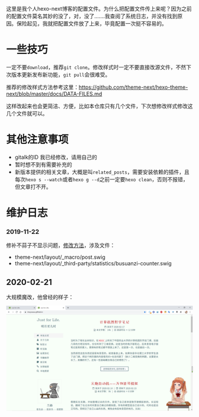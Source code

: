 
这里是我个人hexo-next博客的配置文件。为什么把配置文件传上来呢？因为之前的配置文件莫名其妙的没了，对，没了.......我查阅了系统日志，并没有找到原因。保险起见，我就把配置文件放了上来，毕竟配置一次挺不容易的。

# 一些技巧

一定不要`download`，推荐`git clone`。修改样式时一定不要直接改源文件，不然下次版本更新发布新功能，`git pull`会很难受。

推荐的修改样式方法参考这里：https://github.com/theme-next/hexo-theme-next/blob/master/docs/DATA-FILES.md

这样改起来也会更简洁、方便，比如本仓库只有几个文件，下次想修改样式修改这几个文件就可以。

# 其他注意事项

- gitalk的ID 我已经修改，请用自己的
- 暂时想不到有需要补充的
- 新版本提供的相关文章，大概是叫`related_posts`，需要安装依赖的插件，且每次`hexo s --watch`或者`hexo g --d`之前一定要`hexo clean`，否则不报错，但文章打不开。

# 维护日志

### 2019-11-22

修补不蒜子不显示问题，[修改方法](https://muyuuuu.github.io/2019/11/22/busuanzi-notdisplay/)，涉及文件：
- theme-next/layout/_macro/post.swig
- theme-next/layout/_third-party/statistics/busuanzi-counter.swig

## 2020-02-21

大规模魔改，他曾经的样子：

![](log1.png)